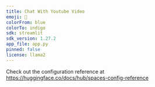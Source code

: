 ```yaml
---
title: Chat With Youtube Video
emoji: 🐢
colorFrom: blue
colorTo: indigo
sdk: streamlit
sdk_version: 1.27.2
app_file: app.py
pinned: false
license: llama2
---
```


Check out the configuration reference at https://huggingface.co/docs/hub/spaces-config-reference
